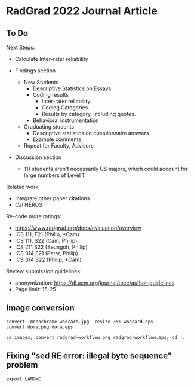 # RadGrad 2022 Journal Article

## To Do

Next Steps:
* Calculate Inter-rater reliability
* Findings section
  * New Students 
    * Descriptive Statistics on Essays
    * Coding results
      * Inter-rater reliability.
      * Coding Categories.
      * Results by category, including quotes.
    * Behavioral instrumentation
  * Graduating students
    * Descriptive statistics on questionnaire answers.
    * Example comments
  * Repeat for Faculty, Advisors

* Discussion section
  * 111 students aren't necessarily CS majors, which could account for large numbers of Level 1.

Related work
  * Integrate other paper citations
  * Cal NERDS

Re-code more ratings:
* https://www.radgrad.org/docs/evaluation/overview
* ICS 111, F21 (Philip, *Cam)
* ICS 111, S22  (Cam, Philip)
* ICS 211 S22 (Seungoh, Philip)
* ICS 314 F21 (Peter, Philip)
* ICS 314 S22 (Philip, *Cam)

Review submission guidelines: 
  * anonymization: https://dl.acm.org/journal/toce/author-guidelines
  * Page limit: 15-25

## Image conversion

```
convert -monochrome wodcard.jpg -resize 35% wodcard.eps
convert dora.png dora.eps

cd images; convert radgrad-workflow.png radgrad-workflow.eps; cd ..   
```

## Fixing "sed RE error: illegal byte sequence" problem

```
export LANG=C
```

